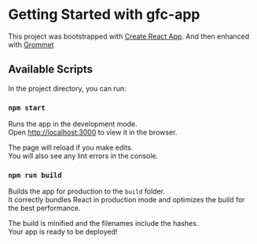 # Getting Started with gfc-app

This project was bootstrapped with [Create React App](https://github.com/facebook/create-react-app).
And then enhanced with [Grommet](https://github.com/grommet/grommet-starter-new-app)

## Available Scripts

In the project directory, you can run:

### `npm start`

Runs the app in the development mode.\
Open [http://localhost:3000](http://localhost:3000) to view it in the browser.

The page will reload if you make edits.\
You will also see any lint errors in the console.

### `npm run build`

Builds the app for production to the `build` folder.\
It correctly bundles React in production mode and optimizes the build for the best performance.

The build is minified and the filenames include the hashes.\
Your app is ready to be deployed!